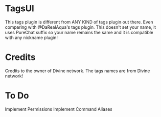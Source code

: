 # TagsUI
This tags plugin is different from ANY KIND of tags plugin out there. Even comparing with @DaRealAqua's tags plugin. This doesn't set your name, it uses PureChat suffix so your name remains the same and it is compatible with any nickname plugin!
# Credits
Credits to the owner of Divine network. The tags names are from Divine network!
# To Do
Implement Permissions
Implement Command Aliases

